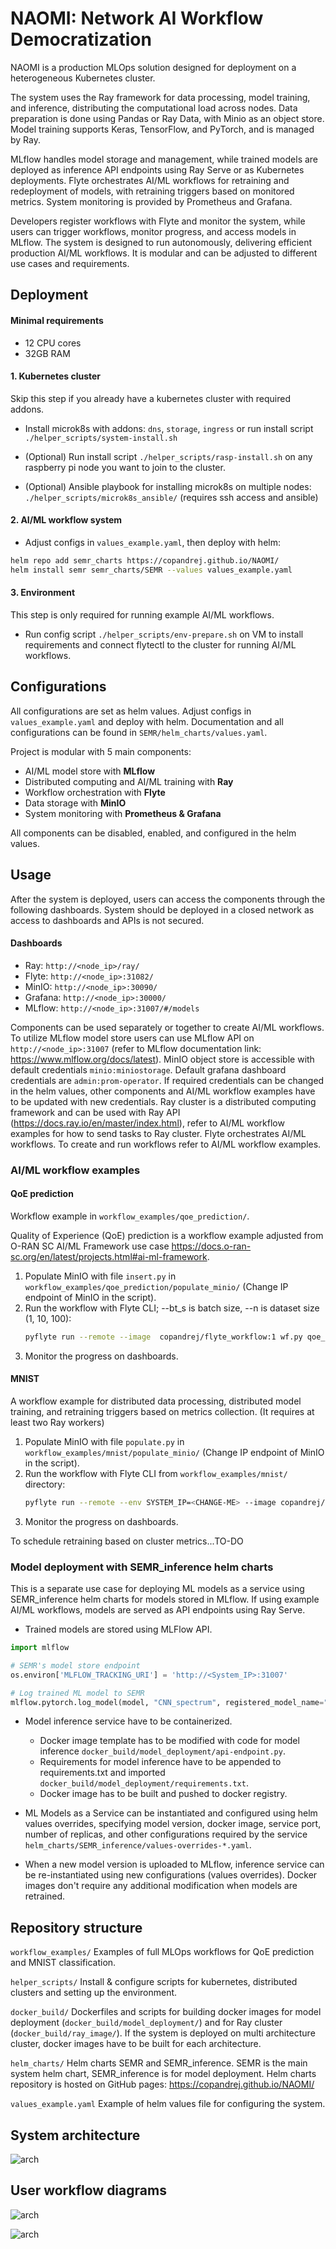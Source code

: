 # NAOMI: Network AI Workflow Democratization

NAOMI is a production MLOps solution designed for deployment on a heterogeneous Kubernetes cluster.

The system uses the Ray framework for data processing, model training, and inference, distributing the computational load across nodes.
Data preparation is done using Pandas or Ray Data, with Minio as an object store.
Model training supports Keras, TensorFlow, and PyTorch, and is managed by Ray. 

MLflow handles model storage and management, while trained models are deployed as inference API endpoints using Ray Serve or as Kubernetes deployments.
Flyte orchestrates AI/ML workflows for retraining and redeployment of models, with retraining triggers based on monitored metrics. 
System monitoring is provided by Prometheus and Grafana. 

Developers register workflows with Flyte and monitor the system, while users can trigger workflows, monitor progress, and access models in MLflow. 
The system is designed to run autonomously, delivering efficient production AI/ML workflows. 
It is modular and can be adjusted to different use cases and requirements.

## Deployment

#### Minimal requirements
- 12 CPU cores
- 32GB RAM

#### 1. Kubernetes cluster 
Skip this step if you already have a kubernetes cluster with required addons.
- Install microk8s with addons: `dns`, `storage`, `ingress` or run install script `./helper_scripts/system-install.sh`

- (Optional) Run install script `./helper_scripts/rasp-install.sh` on any raspberry pi node you want to join to the cluster.
- (Optional) Ansible playbook for installing microk8s on multiple nodes: `./helper_scripts/microk8s_ansible/` (requires ssh access and ansible)

#### 2. AI/ML workflow system
- Adjust configs in `values_example.yaml`, then deploy with helm:

```bash
helm repo add semr_charts https://copandrej.github.io/NAOMI/
helm install semr semr_charts/SEMR --values values_example.yaml
```

#### 3. Environment
This step is only required for running example AI/ML workflows.
- Run config script `./helper_scripts/env-prepare.sh` on VM to install requirements and connect flytectl to the cluster for running AI/ML workflows.

## Configurations

All configurations are set as helm values. Adjust configs in `values_example.yaml` and deploy with helm.
Documentation and all configurations can be found in `SEMR/helm_charts/values.yaml`.

Project is modular with 5 main components:
- AI/ML model store with **MLflow**
- Distributed computing and AI/ML training with **Ray**
- Workflow orchestration with **Flyte**
- Data storage with **MinIO**
- System monitoring with **Prometheus & Grafana**

All components can be disabled, enabled, and configured in the helm values.

## Usage

After the system is deployed, users can access the components through the following dashboards.
System should be deployed in a closed network as access to dashboards and APIs is not secured.

#### Dashboards
- Ray: `http://<node_ip>/ray/`
- Flyte: `http://<node_ip>:31082/`
- MinIO: `http://<node_ip>:30090/`
- Grafana: `http://<node_ip>:30000/`
- MLflow: `http://<node_ip>:31007/#/models`

Components can be used separately or together to create AI/ML workflows.
To utilize MLflow model store users can use MLflow API on `http://<node_ip>:31007` (refer to MLflow documentation link: https://www.mlflow.org/docs/latest).
MinIO object store is accessible with default credentials `minio:miniostorage`.
Default grafana dashboard credentials are `admin:prom-operator`.
If required credentials can be changed in the helm values, other components and AI/ML workflow examples have to be updated with new credentials.
Ray cluster is a distributed computing framework and can be used with Ray API (https://docs.ray.io/en/master/index.html), refer to AI/ML workflow examples for how to send tasks to Ray cluster.
Flyte orchestrates AI/ML workflows. To create and run workflows refer to AI/ML workflow examples.


### AI/ML workflow examples

#### QoE prediction

Workflow example in `workflow_examples/qoe_prediction/`.

Quality of Experience (QoE) prediction is a workflow example adjusted from O-RAN SC AI/ML Framework use case https://docs.o-ran-sc.org/en/latest/projects.html#ai-ml-framework.

1. Populate MinIO with file `insert.py` in `workflow_examples/qoe_prediction/populate_minio/` (Change IP endpoint of MinIO in the script).
2. Run the workflow with Flyte CLI; --bt_s is batch size, --n is dataset size (1, 10, 100):
    ```bash
    pyflyte run --remote --image  copandrej/flyte_workflow:1 wf.py qoe_train --bt_s 10 --n 1
    ```
3. Monitor the progress on dashboards.

#### MNIST
A workflow example for distributed data processing, distributed model training, and retraining triggers based on metrics collection.
(It requires at least two Ray workers)

1. Populate MinIO with file `populate.py` in `workflow_examples/mnist/populate_minio/` (Change IP endpoint of MinIO in the script).
2. Run the workflow with Flyte CLI from `workflow_examples/mnist/` directory:
    ```bash
    pyflyte run --remote --env SYSTEM_IP=<CHANGE-ME> --image copandrej/flyte_workflow:1 wf.py mnist_train
    ```
3. Monitor the progress on dashboards.

To schedule retraining based on cluster metrics...TO-DO

### Model deployment with SEMR_inference helm charts
This is a separate use case for deploying ML models as a service using SEMR_inference helm charts for models stored in MLflow. If using example AI/ML workflows, models are served as API endpoints using Ray Serve.
- Trained models are stored using MLFlow API.

```python
import mlflow

# SEMR's model store endpoint
os.environ['MLFLOW_TRACKING_URI'] = 'http://<System_IP>:31007'

# Log trained ML model to SEMR
mlflow.pytorch.log_model(model, "CNN_spectrum", registered_model_name="CNN_spectrum")
```

- Model inference service have to be containerized.
	- Docker image template has to be modified with code for model inference `docker_build/model_deployment/api-endpoint.py`.
	- Requirements for model inference have to be appended to requirements.txt and imported `docker_build/model_deployment/requirements.txt`.
	- Docker image has to be built and pushed to docker registry.

- ML Models as a Service can be instantiated and configured using helm values overrides, specifying model version, docker image, service port, number of replicas, and other configurations required by the service `helm_charts/SEMR_inference/values-overrides-*.yaml`.

- When a new model version is uploaded to MLflow, inference service can be re-instantiated using new configurations (values overrides). Docker images don't require any additional modification when models are retrained.

## Repository structure

`workflow_examples/`
Examples of full MLOps workflows for QoE prediction and MNIST classification.

`helper_scripts/`
Install & configure scripts for kubernetes, distributed clusters and setting up the environment.

`docker_build/`
Dockerfiles and scripts for building docker images for model deployment (`docker_build/model_deployment/`) and for Ray cluster (`docker_build/ray_image/`).
If the system is deployed on multi architecture cluster, docker images have to be built for each architecture.

`helm_charts/`
Helm charts SEMR and SEMR_inference. 
SEMR is the main system helm chart, SEMR_inference is for model deployment.
Helm charts repository is hosted on GitHub pages: https://copandrej.github.io/NAOMI/

`values_example.yaml`
Example of helm values file for configuring the system. 

## System architecture

![arch](fig/arch.png)

## User workflow diagrams

![arch](fig/actor_workflow_diag.png)

![arch](fig/all_actors_workflow_diag.png)
